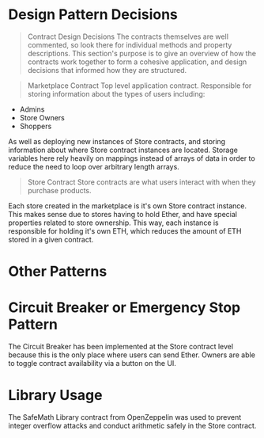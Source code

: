 # Design Pattern Decisions

> Contract Design Decisions
 The contracts themselves are well commented, so look there for individual methods and property descriptions. This section's 
purpose is to give an overview of how the contracts work together to form a cohesive application, and design decisions that informed how they are structured.

> Marketplace Contract
Top level application contract. Responsible for storing information about the types of users including:
- Admins
- Store Owners
- Shoppers

As well as deploying new instances of Store contracts, and storing information about where Store contract instances are located. 
Storage variables here rely heavily on mappings instead of arrays of data in order to reduce the need to loop over arbitrary length arrays.


>Store Contract
Store contracts are what users interact with when they purchase products.

Each store created in the marketplace is it's own Store contract instance. This makes sense due to stores having to hold Ether, and have special
properties related to store ownership. This way, each instance is responsible for holding it's own ETH, which reduces the amount of ETH stored in a given contract. 

# Other Patterns

# Circuit Breaker or Emergency Stop Pattern
The Circuit Breaker has been implemented at the Store contract level because this is the only place where users can send Ether. Owners are able to 
toggle contract availability via a button on the UI.

# Library Usage
The SafeMath Library contract from OpenZeppelin was used to prevent integer overflow attacks and conduct arithmetic safely in the Store contract.